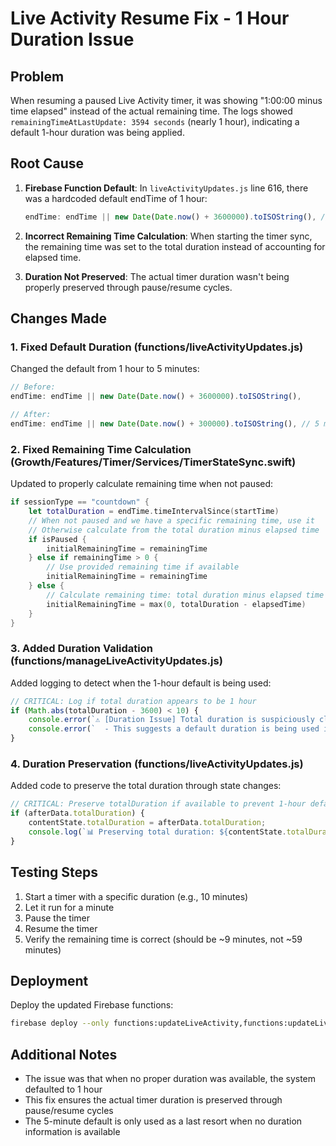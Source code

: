 # Live Activity Resume Fix - 1 Hour Duration Issue

## Problem
When resuming a paused Live Activity timer, it was showing "1:00:00 minus time elapsed" instead of the actual remaining time. The logs showed `remainingTimeAtLastUpdate: 3594 seconds` (nearly 1 hour), indicating a default 1-hour duration was being applied.

## Root Cause
1. **Firebase Function Default**: In `liveActivityUpdates.js` line 616, there was a hardcoded default endTime of 1 hour:
   ```javascript
   endTime: endTime || new Date(Date.now() + 3600000).toISOString(), // 3600000ms = 1 hour
   ```

2. **Incorrect Remaining Time Calculation**: When starting the timer sync, the remaining time was set to the total duration instead of accounting for elapsed time.

3. **Duration Not Preserved**: The actual timer duration wasn't being properly preserved through pause/resume cycles.

## Changes Made

### 1. Fixed Default Duration (functions/liveActivityUpdates.js)
Changed the default from 1 hour to 5 minutes:
```javascript
// Before:
endTime: endTime || new Date(Date.now() + 3600000).toISOString(),

// After:
endTime: endTime || new Date(Date.now() + 300000).toISOString(), // 5 minutes instead of 1 hour
```

### 2. Fixed Remaining Time Calculation (Growth/Features/Timer/Services/TimerStateSync.swift)
Updated to properly calculate remaining time when not paused:
```swift
if sessionType == "countdown" {
    let totalDuration = endTime.timeIntervalSince(startTime)
    // When not paused and we have a specific remaining time, use it
    // Otherwise calculate from the total duration minus elapsed time
    if isPaused {
        initialRemainingTime = remainingTime
    } else if remainingTime > 0 {
        // Use provided remaining time if available
        initialRemainingTime = remainingTime
    } else {
        // Calculate remaining time: total duration minus elapsed time
        initialRemainingTime = max(0, totalDuration - elapsedTime)
    }
}
```

### 3. Added Duration Validation (functions/manageLiveActivityUpdates.js)
Added logging to detect when the 1-hour default is being used:
```javascript
// CRITICAL: Log if total duration appears to be 1 hour
if (Math.abs(totalDuration - 3600) < 10) {
    console.error(`⚠️ [Duration Issue] Total duration is suspiciously close to 1 hour: ${totalDuration}s`);
    console.error(`  - This suggests a default duration is being used instead of actual timer duration`);
}
```

### 4. Duration Preservation (functions/liveActivityUpdates.js)
Added code to preserve the total duration through state changes:
```javascript
// CRITICAL: Preserve totalDuration if available to prevent 1-hour default
if (afterData.totalDuration) {
    contentState.totalDuration = afterData.totalDuration;
    console.log(`📊 Preserving total duration: ${contentState.totalDuration}s`);
}
```

## Testing Steps
1. Start a timer with a specific duration (e.g., 10 minutes)
2. Let it run for a minute
3. Pause the timer
4. Resume the timer
5. Verify the remaining time is correct (should be ~9 minutes, not ~59 minutes)

## Deployment
Deploy the updated Firebase functions:
```bash
firebase deploy --only functions:updateLiveActivity,functions:updateLiveActivityTimer,functions:onTimerStateChange,functions:manageLiveActivityUpdates
```

## Additional Notes
- The issue was that when no proper duration was available, the system defaulted to 1 hour
- This fix ensures the actual timer duration is preserved through pause/resume cycles
- The 5-minute default is only used as a last resort when no duration information is available